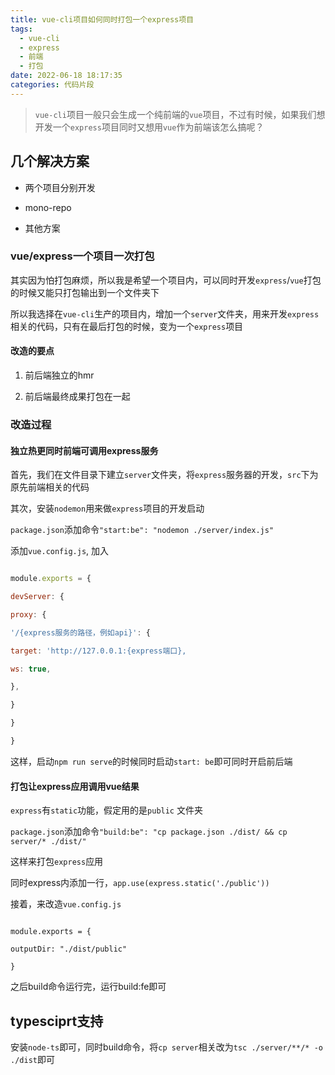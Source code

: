 ```yaml
---
title: vue-cli项目如何同时打包一个express项目
tags:
  - vue-cli
  - express
  - 前端
  - 打包
date: 2022-06-18 18:17:35
categories: 代码片段
---
```



  

> `vue-cli`项目一般只会生成一个纯前端的`vue`项目，不过有时候，如果我们想开发一个`express`项目同时又想用`vue`作为前端该怎么搞呢？

  

## 几个解决方案

  

* 两个项目分别开发

* mono-repo

* 其他方案

  

### vue/express一个项目一次打包

  

其实因为怕打包麻烦，所以我是希望一个项目内，可以同时开发`express`/`vue`打包的时候又能只打包输出到一个文件夹下

  

所以我选择在`vue-cli`生产的项目内，增加一个`server`文件夹，用来开发`express`相关的代码，只有在最后打包的时候，变为一个`express`项目

  

#### 改造的要点

1. 前后端独立的hmr

2. 前后端最终成果打包在一起

  

### 改造过程

  

#### 独立热更同时前端可调用express服务

  

首先，我们在文件目录下建立`server`文件夹，将`express`服务器的开发，`src`下为原先前端相关的代码

  

其次，安装`nodemon`用来做`express`项目的开发启动

  

`package.json`添加命令`"start:be": "nodemon ./server/index.js"`

  

添加`vue.config.js`, 加入

  

```javascript

module.exports = {

devServer: {

proxy: {

'/{express服务的路径，例如api}': {

target: 'http://127.0.0.1:{express端口},

ws: true,

},

}

}

}

```

  

这样，启动`npm run serve`的时候同时启动`start: be`即可同时开启前后端

  

#### 打包让express应用调用vue结果

  

`express`有`static`功能，假定用的是`public` 文件夹

  

`package.json`添加命令`"build:be": "cp package.json ./dist/ && cp server/* ./dist/"`

  

这样来打包`express`应用

  

同时express内添加一行，`app.use(express.static('./public'))`

  

接着，来改造`vue.config.js`

  

```

module.exports = {

outputDir: "./dist/public"

}

```

  

之后build命令运行完，运行build:fe即可

  

## typesciprt支持

  

安装`node-ts`即可，同时build命令，将`cp server`相关改为`tsc ./server/**/* -o ./dist`即可